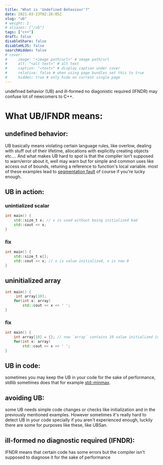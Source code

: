 ```yaml
---
title: "What is 'Undefined Behaviour'?"
date: 2021-03-23T02:26:05Z
slug: "ub"
# weight: 1
# aliases: ["/ub"]
tags: ["c++"]
draft: false
disableShare: false
disableHLJS: false
searchHidden: false
# cover:
#     image: "<image path/url>" # image path/url
#     alt: "<alt text>" # alt text
#     caption: "<text>" # display caption under cover
#     relative: false # when using page bundles set this to true
#     hidden: true # only hide on current single page
---
```


undefined behavior (UB) and ill-formed no diagonistic required (IFNDR) may confuse lot of newcomers to C++.


# What UB/IFNDR means: 

## undefined behavior:
UB basically means violating certain language rules, like overlow, dealing with stuff out of their lifetime, allocations with explicitly creating objects etc....
And what makes UB hard to spot is that the compiler isn't supposed to warn/error about it, well may warn but for simple and common uses like access out of bounds, retuning a reference to function's local variable. most of these examples lead to [segmentation fault](https://en.wikipedia.org/wiki/Segmentation_fault) of course if you're lucky enough.
## UB in action: 

### unintialized scalar
```cpp
int main() {
    std::size_t x; // x is used without being initialized bad
    std::cout << x;
}
```
### fix
```cpp
int main() {
    std::size_t x{};
    std::cout << x; // x is value initialized, x is now 0
}
``` 

## uninitialized array
```cpp
int main() {
     int array[10];
    for(int x: array)
        std::cout << x << ' ';
}
``` 

### fix
```cpp
int main() {
    int array[10] = {}; // now `array` contains 10 value initialized ints
    for(int x: array)
        std::cout << x << ' ';
}
``` 

## UB in code:
sometimes you may keep the UB in your code for the sake of performance, stdlib sometimes does that for example [std::minmax](https://en.cppreference.com/w/cpp/algorithm/minmax).


## avoiding UB:
some UB needs simple code changes or checks like initialization and in the previously mentioned examples. However sometimes it's really hard to detect UB in your code specially if you aren't experienced enough, luckily there are some for purposes like these, like UBSan.


## ill-formed no diagnostic required (IFNDR):
IFNDR means that certain code has some errors but the compiler isn't supposed to diagnose it for the sake of performance

